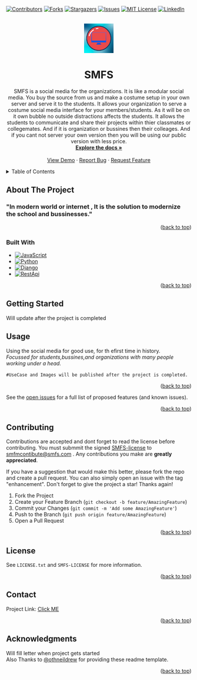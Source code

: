 <a name="readme-top"></a>
[![Contributors][contributors-shield]][contributors-url]
[![Forks][forks-shield]][forks-url]
[![Stargazers][stars-shield]][stars-url]
[![Issues][issues-shield]][issues-url]
[![MIT License][license-shield]][license-url]
[![LinkedIn][linkedin-shield]][linkedin-url]


<br />
<div align="center">
  <a href="https://github.com/leyuskckiran1510/SMFS">
    <img src="ExtensionFireFox/icon.png" alt="Logo" width="80" height="80">
  </a>

  <h1 align="center">SMFS</h1>

  <p align="center">
   SMFS is a social media for the organizations. It is like a modular social media. You buy the source from us and make a costume setup in your own server and serve it to the students. It allows your organization to serve a costume social media interface for your members/students. As it will be on it  own bubble no outside distractions affects the students. It allows the students to communicate and share their projects within thier classmates or collegemates. And if it is organization or bussines then their colleages.
   And if you cant not server your own version then you will be using our public version with less price.
    <br />
    <a href="https://github.com/leyuskckiran1510/SMFS"><strong>Explore the docs »</strong></a>
    <br />
    <br />
    <a href="https://youtu.be/unknown">View Demo</a>
    ·
    <a href="https://github.com/leyuskckiran1510/SMFS/issues">Report Bug</a>
    ·
    <a href="https://github.com/leyuskckiran1510/SMFS/issues">Request Feature</a>
  </p>
</div>



<!-- TABLE OF CONTENTS -->
<details>
  <summary>Table of Contents</summary>
  <ol>
    <li>
      <a href="#about-the-project">About The Project</a>
      <ul>
        <li><a href="#built-with">Built With</a></li>
      </ul>
    </li>
    <li><a href="#usage">Usage</a></li>
    <li><a href="#roadmap">Roadmap</a></li>
    <li><a href="#contributing">Contributing</a></li>
    <li><a href="#license">License</a></li>
    <li><a href="#contact">Contact</a></li>
    <li><a href="#acknowledgments">Acknowledgments</a></li>
  </ol>
</details>



<!-- ABOUT THE PROJECT -->
## About The Project

<!--[![Product Name Screen Shot][product-screenshot]](https://github.com/leyuskc/SMFS)-->

### "In modern world or internet , It is the solution to modernize the school and bussinesses."

<p align="right">(<a href="#readme-top">back to top</a>)</p>



### Built With

* [![JavaScript][javascript]][javascriptorg]
* [![Python][python]][pythonorg]
* [![Django][django]][djangoorg]
* [![RestApi][restapi]][restapiorg]



<p align="right">(<a href="#readme-top">back to top</a>)</p>



<!-- GETTING STARTED -->
## Getting Started

Will update after the project is completed
<!-- 
### Prerequisites

You must obviously have a internet-browsers like `chrome`,`firefox`,`brave` ,`opera` etc...
### Installation

_Now the packages installation and file setup part.Follow the step below and you should be goto go._


1. Clone the repo
   ```sh
   git clone https://github.com/leyuskckiran1510/SMFS.git
   cd ./SMFS
   ```
   I assume you are in the code folder after this till to very end.
2. Now Install the Extension To Your Browser.
    <br>a) If You have `Chromium based browsers` like<br> 
    ```
    Google Chrome
    Microsoft Edge
    Brave
    Opera
    Vivaldi
    Epic Privacy Browser
    SRWare Iron
    Blisk
    Comodo Dragon
    Yandex Browser 
    ```
    a.1)Follow these steps
    ```
    Open Up Your Browser.
    Open up any of these link according to your browser name.

            Google Chrome/Brave:    chrome://extensions/
            Microsoft Edge:         edge://extensions/
            Opera:                  opera://extensions/
            Vivaldi:                vivaldi://extensions/
            For any browers:-       about://extensions/

    If you don't see your browser name then paste chrome's url other chromium based browser works with chrome url
    
           
    ```
    a.2) Click on `Load UnPack` or `Import`:<br>
    a.3) Now navigate towards the path of `step 1`<br>
    a.3) Select Folder with name `Extension`.

    <br>b) If You have `fireFox Based Browsers` like<br>
    ```
    Mozilla Firefox
    Waterfox
    Pale Moon
    Basilisk
    Seamonkey
    IceCat
    ```
    <br>b.1) Follow these steps:-
    ```
    Open Up Your Browser.
    Open This Link:-
                about:addons
    ```
    <br>b.2) On left hand side bar select Extension Tab
    <br>b.3) Click On Gear/Setting Icon
    <br>b.4) Select `Load From File` option.
    <br>b.5)Now navigate towards the path of `step 1`
    <br>b.6)Select Folder with name `Extension`.




<p align="right">(<a href="#readme-top">back to top</a>)</p>

 -->

<!-- USAGE EXAMPLES -->
## Usage

Using the social media for good use, for th efirst time in history.<br>
_Focussed for students,bussines,and organizations with many people working under a head._

<!-- _For more examples, please refer to the [Documentation](https://github.com/leyuskckiran1510/SMFS)._

_A Example or simple usecase video may be uploaded to youtube if uploaded then you can click this link [Video](https://youtu.be/xyz)_ -->

```md
#UseCase and Images will be published after the project is completed.
```


<p align="right">(<a href="#readme-top">back to top</a>)</p>


See the [open issues](https://github.com/leyuskckiran1510/SMFS/issues) for a full list of proposed features (and known issues).

<p align="right">(<a href="#readme-top">back to top</a>)</p>



<!-- CONTRIBUTING -->
## Contributing

Contributions are accepted and dont forget to read the license before contributing. You must submmit the signed [SMFS-license](https://github.com/leyuskckiran1510/SMFS/blob/main/SMFS-LICENSE) to [smfmcontibute@smfs.com](mailto:smfmcontibute@smfs.com) . Any contributions you make are **greatly appreciated**.

If you have a suggestion that would make this better, please fork the repo and create a pull request. You can also simply open an issue with the tag "enhancement".
Don't forget to give the project a star! Thanks again!

1. Fork the Project
2. Create your Feature Branch (`git checkout -b feature/AmazingFeature`)
3. Commit your Changes (`git commit -m 'Add some AmazingFeature'`)
4. Push to the Branch (`git push origin feature/AmazingFeature`)
5. Open a Pull Request

<p align="right">(<a href="#readme-top">back to top</a>)</p>



<!-- LICENSE -->
## License
See `LICENSE.txt` and `SMFS-LICENSE` for more information.

<p align="right">(<a href="#readme-top">back to top</a>)</p>



<!-- CONTACT -->
## Contact


Project Link: [Click ME](https://github.com/leyuskckiran1510/SMFS)

<p align="right">(<a href="#readme-top">back to top</a>)</p>



<!-- ACKNOWLEDGMENTS -->
## Acknowledgments

Will fill letter when project gets started<br>
Also Thanks to [@othneildrew](https://github.com/othneildrew/Best-README-Template) for providing these readme template.



<p align="right">(<a href="#readme-top">back to top</a>)</p>




[contributors-shield]: https://img.shields.io/github/contributors/leyuskckiran1510/SMFS.svg?style=for-the-badge
[contributors-url]: https://github.com/leyuskckiran1510/SMFS/graphs/contributors
[forks-shield]: https://img.shields.io/github/forks/leyuskckiran1510/SMFS.svg?style=for-the-badge
[forks-url]: https://github.com/leyuskckiran1510/SMFS/network/members
[stars-shield]: https://img.shields.io/github/stars/leyuskckiran1510/SMFS.svg?style=for-the-badge
[stars-url]: https://github.com/leyuskckiran1510/SMFS/stargazers
[issues-shield]: https://img.shields.io/github/issues/leyuskckiran1510/SMFS.svg?style=for-the-badge
[issues-url]: https://github.com/leyuskckiran1510/SMFS/issues
[license-shield]: https://img.shields.io/github/license/leyuskckiran1510/SMFS.svg?style=for-the-badge
[license-url]: https://github.com/leyuskckiran1510/SMFS/blob/master/LICENSE.txt
[linkedin-shield]: https://img.shields.io/badge/-LinkedIn-black.svg?style=for-the-badge&logo=linkedin&colorB=555
[linkedin-url]: https://linkedin.com/in/leyuskc
[product-screenshot]: images/screenshot.png
[javascript]:https://img.shields.io/badge/javascript-000000?style=for-the-badge&logo=javascript
[javascriptorg]:https://www.javascript.com/
[python]:https://img.shields.io/badge/python-000000?style=for-the-badge&logo=python
[pythonorg]:https://www.python.org/
[django]:https://img.shields.io/badge/django-000000?style=for-the-badge&logo=django
[djangoorg]:https://www.djangoproject.com/
[restapi]:https://img.shields.io/badge/restapi-000000?style=for-the-badge&logo=restapi
[restapiorg]:https://docs.github.com/en/rest?apiVersion=2022-11-28

